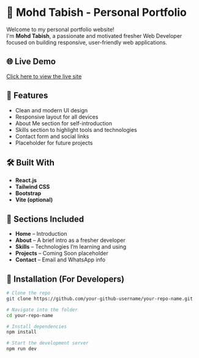 # 💼 Mohd Tabish - Personal Portfolio

Welcome to my personal portfolio website!  
I'm **Mohd Tabish**, a passionate and motivated fresher Web Developer focused on building responsive, user-friendly web applications.

## 🌐 Live Demo

[Click here to view the live site](https://presnol-portfolio-sandy.vercel.app/)

## 📌 Features

- Clean and modern UI design
- Responsive layout for all devices
- About Me section for self-introduction
- Skills section to highlight tools and technologies
- Contact form and social links
- Placeholder for future projects

## 🛠️ Built With

- **React.js**
- **Tailwind CSS**
- **Bootstrap**
- **Vite (optional)**

## 🧾 Sections Included

- **Home** – Introduction
- **About** – A brief intro as a fresher developer
- **Skills** – Technologies I’m learning and using
- **Projects** – Coming Soon placeholder
- **Contact** – Email and WhatsApp info

## 🚀 Installation (For Developers)

```bash
# Clone the repo
git clone https://github.com/your-github-username/your-repo-name.git

# Navigate into the folder
cd your-repo-name

# Install dependencies
npm install

# Start the development server
npm run dev
